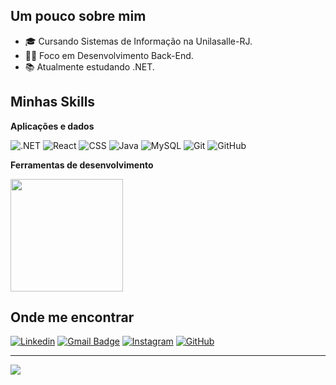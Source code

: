 ## Um pouco sobre mim

- 🎓 Cursando Sistemas de Informação na Unilasalle-RJ.
- 👩‍💻 Foco em Desenvolvimento Back-End.
- 📚 Atualmente estudando .NET.


## Minhas Skills

**Aplicações e dados**

![.NET](https://img.shields.io/badge/.NET-5C2D91?style=for-the-badge&logo=.net&logoColor=white)
![React](https://img.shields.io/badge/react-%2320232a.svg?style=for-the-badge&logo=react&logoColor=%2361DAFB)
![CSS](https://img.shields.io/badge/CSS3-1572B6?style=for-the-badge&logo=css3&logoColor=white)
![Java](https://img.shields.io/badge/Java-ED8B00?style=for-the-badge&logo=openjdk&logoColor=white) 
![MySQL](https://img.shields.io/badge/mysql-%2300f.svg?style=for-the-badge&logo=mysql&logoColor=white)
![Git](https://img.shields.io/badge/Git-E34F26?style=for-the-badge&logo=git&logoColor=white)
![GitHub](https://img.shields.io/badge/GitHub-100000?style=for-the-badge&logo=github&logoColor=white)


**Ferramentas de desenvolvimento**

<a href="https://github.com/RyakunaRK" title="Perfil do Jhonas">
  <img height="180em" src="https://github-readme-stats.vercel.app/api?username=jhonasgomesdev&theme=highcontrast&show_icons=true" />
</a>


## Onde me encontrar

[![Linkedin](https://img.shields.io/badge/-LinkedIn-blue?style=flat-square&logo=Linkedin&logoColor=white&link=LINK-DO-SEU-LINKEDIN)](https://www.linkedin.com/in/jhonasgomes/)
[![Gmail Badge](https://img.shields.io/badge/-My_Email-006bed?style=flat-square&logo=Gmail&logoColor=white&link=mailto:SEU-EMAIL)](mailto:jhonas.prodev@gmail.com)
[![Instagram](https://img.shields.io/badge/Instagram-E4405F?style=flat-square&logo=instagram&logoColor=white)](https://www.instagram.com/yunas_gomes/)
[![GitHub](https://img.shields.io/github/followers/RyakunaRK?label=follow&style=social)](https://github.com/RyakunaRK)

---
[![](https://visitcount.itsvg.in/api?id=jhonasgomesdevfvc&icon=1&color=1)](https://visitcount.itsvg.in)
